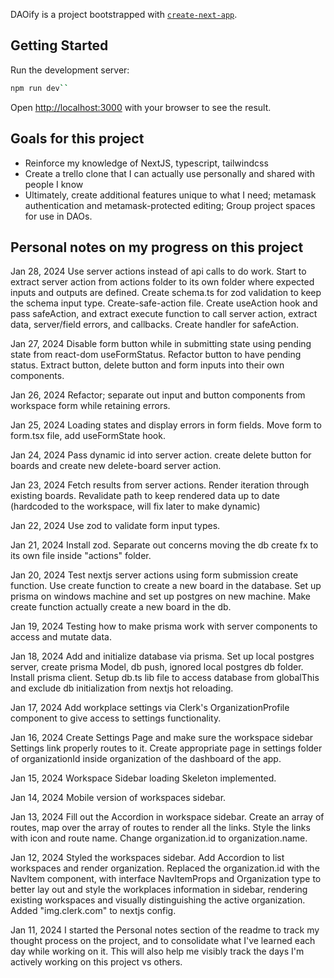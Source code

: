 DAOify is a project bootstrapped with [`create-next-app`](https://github.com/vercel/next.js/tree/canary/packages/create-next-app).

## Getting Started

Run the development server:

```bash
npm run dev``
```

Open [http://localhost:3000](http://localhost:3000) with your browser to see the result.

## Goals for this project

- Reinforce my knowledge of NextJS, typescript, tailwindcss
- Create a trello clone that I can actually use personally and shared with people I know
- Ultimately, create additional features unique to what I need; metamask authentication and metamask-protected editing; Group project spaces for use in DAOs.

## Personal notes on my progress on this project

Jan 28, 2024 
Use server actions instead of api calls to do work. Start to extract server action from actions folder to its own folder where expected inputs and outputs are defined. Create schema.ts for zod validation to keep the schema input type. Create-safe-action file. Create useAction hook and pass safeAction, and extract execute function to call server action, extract data, server/field errors, and callbacks. Create handler for safeAction. 

Jan 27, 2024
Disable form button while in submitting state using pending state from react-dom useFormStatus. Refactor button to have pending status. Extract button, delete button and form inputs into their own components. 

Jan 26, 2024 
Refactor; separate out input and button components from workspace form while retaining errors.

Jan 25, 2024 
Loading states and display errors in form fields. Move form to form.tsx file, add useFormState hook. 

Jan 24, 2024 
Pass dynamic id into server action. create delete button for boards and create new delete-board server action. 

Jan 23, 2024
Fetch results from server actions. Render iteration through existing boards. Revalidate path to keep rendered data up to date (hardcoded to the workspace, will fix later to make dynamic)

Jan 22, 2024 
Use zod to validate form input types. 

Jan 21, 2024
Install zod. Separate out concerns moving the db create fx to its own file inside "actions" folder. 

Jan 20, 2024 
Test nextjs server actions using form submission create function. Use create function to create a new board in the database. Set up prisma on windows machine and set up postgres on new machine. Make create function actually create a new board in the db. 

Jan 19, 2024
Testing how to make prisma work with server components to access and mutate data.

Jan 18, 2024
Add and initialize database via prisma. Set up local postgres server, create prisma Model, db push, ignored local postgres db folder. Install prisma client. Setup db.ts lib file to access database from globalThis and exclude db initialization from nextjs hot reloading.

Jan 17, 2024
Add workplace settings via Clerk's OrganizationProfile component to give access to settings functionality.

Jan 16, 2024
Create Settings Page and make sure the workspace sidebar Settings link properly routes to it. Create appropriate page in settings folder of organizationId inside organization of the dashboard of the app.

Jan 15, 2024
Workspace Sidebar loading Skeleton implemented.

Jan 14, 2024
Mobile version of workspaces sidebar.

Jan 13, 2024
Fill out the Accordion in workspace sidebar. Create an array of routes, map over the array of routes to render all the links. Style the links with icon and route name. Change organization.id to organization.name.

Jan 12, 2024
Styled the workspaces sidebar. Add Accordion to list workspaces and render organization. Replaced the organization.id with the NavItem component, with interface NavItemProps and Organization type to better lay out and style the workplaces information in sidebar, rendering existing workspaces and visually distinguishing the active organization. Added "img.clerk.com" to nextjs config.

Jan 11, 2024
I started the Personal notes section of the readme to track my thought process on the project, and to consolidate what I've learned each day while working on it. This will also help me visibly track the days I'm actively working on this project vs others.
